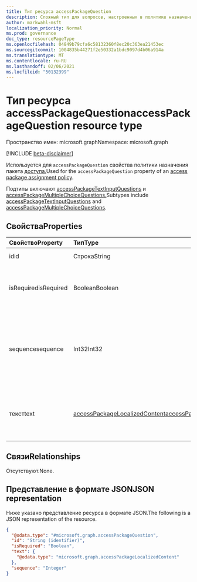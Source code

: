 ```yaml
---
title: Тип ресурса accessPackageQuestion
description: Сложный тип для вопросов, настроенных в политике назначения пакета доступа.
author: markwahl-msft
localization_priority: Normal
ms.prod: governance
doc_type: resourcePageType
ms.openlocfilehash: 04849b79cfa6c58132360f8ec20c363ea21453ec
ms.sourcegitcommit: 1004835b44271f2e50332a1bdc9097d4b06a914a
ms.translationtype: MT
ms.contentlocale: ru-RU
ms.lasthandoff: 02/06/2021
ms.locfileid: "50132399"
---
```

# <a name="accesspackagequestion-resource-type"></a><span data-ttu-id="51ccb-103">Тип ресурса accessPackageQuestion</span><span class="sxs-lookup"><span data-stu-id="51ccb-103">accessPackageQuestion resource type</span></span>

<span data-ttu-id="51ccb-104">Пространство имен: microsoft.graph</span><span class="sxs-lookup"><span data-stu-id="51ccb-104">Namespace: microsoft.graph</span></span>

[!INCLUDE [beta-disclaimer](../../includes/beta-disclaimer.md)]

<span data-ttu-id="51ccb-105">Используется для `accessPackageQuestion` свойства политики назначения пакета [доступа.](accesspackageassignmentpolicy.md)</span><span class="sxs-lookup"><span data-stu-id="51ccb-105">Used for the `accessPackageQuestion` property of an [access package assignment policy](accesspackageassignmentpolicy.md).</span></span> 

<span data-ttu-id="51ccb-106">Подтипы включают [accessPackageTextInputQuestions](accesspackagetextinputquestion.md) и [accessPackageMultipleChoiceQuestions.](accesspackagemultiplechoicequestion.md)</span><span class="sxs-lookup"><span data-stu-id="51ccb-106">Subtypes include [accessPackageTextInputQuestions](accesspackagetextinputquestion.md) and [accessPackageMultipleChoiceQuestions](accesspackagemultiplechoicequestion.md).</span></span>

## <a name="properties"></a><span data-ttu-id="51ccb-107">Свойства</span><span class="sxs-lookup"><span data-stu-id="51ccb-107">Properties</span></span>
|<span data-ttu-id="51ccb-108">Свойство</span><span class="sxs-lookup"><span data-stu-id="51ccb-108">Property</span></span>|<span data-ttu-id="51ccb-109">Тип</span><span class="sxs-lookup"><span data-stu-id="51ccb-109">Type</span></span>|<span data-ttu-id="51ccb-110">Описание</span><span class="sxs-lookup"><span data-stu-id="51ccb-110">Description</span></span>|
|:---|:---|:---|
|<span data-ttu-id="51ccb-111">id</span><span class="sxs-lookup"><span data-stu-id="51ccb-111">id</span></span>|<span data-ttu-id="51ccb-112">Строка</span><span class="sxs-lookup"><span data-stu-id="51ccb-112">String</span></span>| <span data-ttu-id="51ccb-113">ИД вопроса.</span><span class="sxs-lookup"><span data-stu-id="51ccb-113">ID of the question.</span></span>|
|<span data-ttu-id="51ccb-114">isRequired</span><span class="sxs-lookup"><span data-stu-id="51ccb-114">isRequired</span></span>|<span data-ttu-id="51ccb-115">Boolean</span><span class="sxs-lookup"><span data-stu-id="51ccb-115">Boolean</span></span>| <span data-ttu-id="51ccb-116">Требуется ли запрашивать ответ.</span><span class="sxs-lookup"><span data-stu-id="51ccb-116">Whether the requestor is required to supply an answer or not.</span></span>|
|<span data-ttu-id="51ccb-117">sequence</span><span class="sxs-lookup"><span data-stu-id="51ccb-117">sequence</span></span>|<span data-ttu-id="51ccb-118">Int32</span><span class="sxs-lookup"><span data-stu-id="51ccb-118">Int32</span></span>| <span data-ttu-id="51ccb-119">Относительное положение этого вопроса при отобралчику списка вопросов.</span><span class="sxs-lookup"><span data-stu-id="51ccb-119">Relative position of this question when displaying a list of questions to the requestor.</span></span>|
|<span data-ttu-id="51ccb-120">текст</span><span class="sxs-lookup"><span data-stu-id="51ccb-120">text</span></span>|[<span data-ttu-id="51ccb-121">accessPackageLocalizedContent</span><span class="sxs-lookup"><span data-stu-id="51ccb-121">accessPackageLocalizedContent</span></span>](../resources/accesspackagelocalizedcontent.md)|<span data-ttu-id="51ccb-122">Текст вопроса, который необходимо показать запрашиваемой информации.</span><span class="sxs-lookup"><span data-stu-id="51ccb-122">The text of the question to show to the requestor.</span></span>|

## <a name="relationships"></a><span data-ttu-id="51ccb-123">Связи</span><span class="sxs-lookup"><span data-stu-id="51ccb-123">Relationships</span></span>
<span data-ttu-id="51ccb-124">Отсутствуют.</span><span class="sxs-lookup"><span data-stu-id="51ccb-124">None.</span></span>

## <a name="json-representation"></a><span data-ttu-id="51ccb-125">Представление в формате JSON</span><span class="sxs-lookup"><span data-stu-id="51ccb-125">JSON representation</span></span>
<span data-ttu-id="51ccb-126">Ниже указано представление ресурса в формате JSON.</span><span class="sxs-lookup"><span data-stu-id="51ccb-126">The following is a JSON representation of the resource.</span></span>
<!-- {
  "blockType": "resource",
  "@odata.type": "microsoft.graph.accessPackageQuestion"
}
-->
``` json
{
  "@odata.type": "#microsoft.graph.accessPackageQuestion",
  "id": "String (identifier)",
  "isRequired": "Boolean",
  "text": {
    "@odata.type": "microsoft.graph.accessPackageLocalizedContent"
  },
  "sequence": "Integer"
}
```

